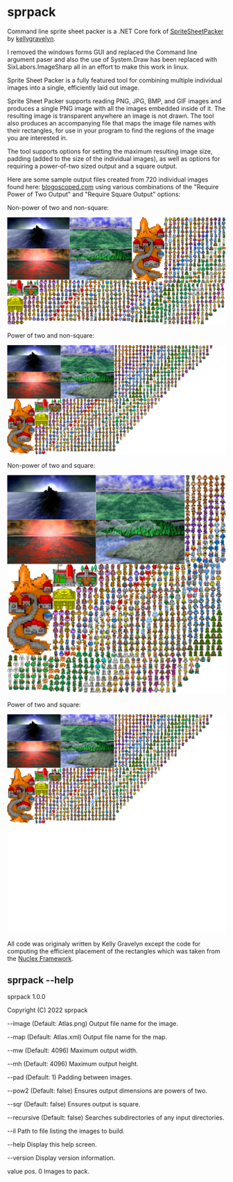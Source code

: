 # sprpack

Command line sprite sheet packer is a .NET Core fork of [SpriteSheetPacker](https://github.com/kellygravelyn/SpriteSheetPacker) by [kellygravelyn](https://github.com/kellygravelyn).

I removed the windows forms GUI and replaced the Command line argument paser and also the use of System.Draw has been replaced with SixLabors.ImageSharp all in an effort to make this work in linux.

Sprite Sheet Packer is a fully featured tool for combining multiple individual images into a single, efficiently laid out image.

Sprite Sheet Packer supports reading PNG, JPG, BMP, and GIF images and produces a single PNG image with all the images embedded inside of it. The resulting image is transparent anywhere an image is not drawn. The tool also produces an accompanying file that maps the image file names with their rectangles, for use in your program to find the regions of the image you are interested in.

The tool supports options for setting the maximum resulting image size, padding (added to the size of the individual images), as well as options for requiring a power-of-two sized output and a square output.

Here are some sample output files created from 720 individual images found here: [blogoscoped.com](http://blogoscoped.com/archive/2006-08-08-n51.html) using various combinations of the "Require Power of Two Output" and "Require Square Output" options:

Non-power of two and non-square:

![Non-power of two and non-square](images/Sheet1.png)

Power of two and non-square:

![Power of two and non-square](images/Sheet2.png)

Non-power of two and square:

![Non-power of two and square](images/Sheet3.png)

Power of two and square:

![Power of two and square](images/Sheet4.png)

All code was originaly written by Kelly Gravelyn except the code for computing the efficient placement of the rectangles which was taken from the [Nuclex Framework](http://nuclexframework.codeplex.com/).

## sprpack --help

sprpack 1.0.0

Copyright (C) 2022 sprpack

  --image         (Default: Atlas.png) Output file name for the image.

  --map           (Default: Atlas.xml) Output file name for the map.

  --mw            (Default: 4096) Maximum output width.

  --mh            (Default: 4096) Maximum output height.

  --pad           (Default: 1) Padding between images.

  --pow2          (Default: false) Ensures output dimensions are powers of two.

  --sqr           (Default: false) Ensures output is square.

  --recursive     (Default: false) Searches subdirectories of any input directories.

  --il            Path to file listing the images to build.

  --help          Display this help screen.
  
  --version       Display version information.

  value pos. 0    Images to pack.
